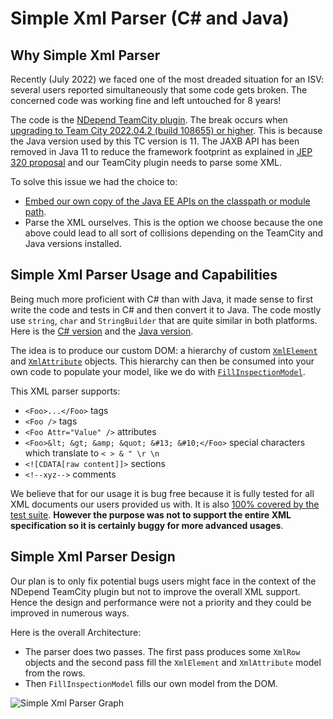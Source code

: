 # Simple Xml Parser (C# and Java)

## Why Simple Xml Parser

Recently (July 2022) we faced one of the most dreaded situation for an ISV: several users reported simultaneously that some code gets broken. The concerned code was working fine and left untouched for 8 years!

The code is the <a href="https://www.ndepend.com/docs/teamcity-integration-ndepend" target="_blank" rel="noopener">NDepend TeamCity plugin</a>. The break occurs when <a href="https://youtrack.jetbrains.com/issue/TW-76866" target="_blank" rel="noopener">upgrading to Team City 2022.04.2 (build 108655) or higher</a>. This is because the Java version used by this TC version is 11. The JAXB API has been removed in Java 11 to reduce the framework footprint as explained in <a href="https://openjdk.org/jeps/320" target="_blank" rel="noopener">JEP 320 proposal</a> and our TeamCity plugin needs to parse some XML.

To solve this issue we had the choice to:
<ul>
 	<li><a href="https://stackoverflow.com/a/43574427/27194" target="_blank" rel="noopener">Embed our own copy of the Java EE APIs on the classpath or module path</a>.</li>
 	<li>Parse the XML ourselves. This is the option we choose because the one above could lead to all sort of collisions depending on the TeamCity and Java versions installed.</li>
</ul>



## Simple Xml Parser Usage and Capabilities

Being much more proficient with C# than with Java, it made sense to first write the code and tests in C# and then convert it to Java. The code mostly use <code>string</code>, <code>char</code> and <code>StringBuilder</code> that are quite similar in both platforms. Here is the <a href="https://github.com/ndepend/SimpleXmlParser/blob/master/SimpleXmlParser/XmlParsing.cs" target="_blank" rel="noopener">C# version</a> and the <a href="https://github.com/ndepend/SimpleXmlParser/blob/master/JavaCode/XmlParsing.java" target="_blank" rel="noopener">Java version</a>.

The idea is to produce our custom DOM: a hierarchy of custom <a href="https://github.com/ndepend/SimpleXmlParser/blob/master/SimpleXmlParser/XmlParsing.cs#L33" target="_blank" rel="noopener"><code>XmlElement</code></a> and <a href="https://github.com/ndepend/SimpleXmlParser/blob/master/SimpleXmlParser/XmlParsing.cs#L26" target="_blank" rel="noopener"><code>XmlAttribute</code></a> objects. This hierarchy can then be consumed into your own code to populate your model, like we do with <a href="https://github.com/ndepend/SimpleXmlParser/blob/master/SimpleXmlParser/InspectionsModel/FillInspectionsModel.cs" target="_blank" rel="noopener"><code>FillInspectionModel</code></a>.

This XML parser supports:
<ul>
 	<li><code>&lt;Foo&gt;...&lt;/Foo&gt;</code> tags</li>
 	<li><code>&lt;Foo /&gt;</code> tags</li>
 	<li><code>&lt;Foo Attr="Value" /&gt;</code> attributes</li>
 	<li><code>&lt;Foo&gt;&amp;lt; &amp;gt; &amp;amp; &amp;quot; &amp;#13; &amp;#10;&lt;/Foo&gt;</code> special characters which translate to <code>&lt; &gt; &amp; " \r \n</code></li>
 	<li><code>&lt;![CDATA[raw content]]&gt;</code> sections</li>
 	<li><code>&lt;!--xyz--&gt;</code> comments</li>
</ul>
We believe that for our usage it is bug free because it is fully tested for all XML documents our users provided us with. It is also <a href="https://github.com/ndepend/SimpleXmlParser/tree/master/SimpleXmlParserTests" target="_blank" rel="noopener">100% covered by the test suite</a>. <strong>However the purpose was not to support the entire XML specification so it is certainly buggy for more advanced usages</strong>.

## Simple Xml Parser Design

Our plan is to only fix potential bugs users might face in the context of the NDepend TeamCity plugin but not to improve the overall XML support. Hence the design and performance were not a priority and they could be improved in numerous ways.

Here is the overall Architecture:

<ul>
  <li>The parser does two passes. The first pass produces some <code>XmlRow</code> objects and the second pass fill the <code>XmlElement</code> and <code>XmlAttribute</code> model from the rows.</li>
  <li>Then <code>FillInspectionModel</code> fills our own model from the DOM.</li>
</ul>


![Simple Xml Parser Graph](https://user-images.githubusercontent.com/511445/182350345-e08a1315-817d-4b26-967b-ee3c8fe6b904.png)



